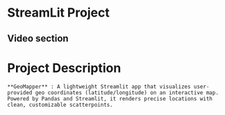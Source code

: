 # StreamLit Project 

## Video section 

# Project Description

    **GeoMapper** : A lightweight Streamlit app that visualizes user-provided geo coordinates (latitude/longitude) on an interactive map. Powered by Pandas and Streamlit, it renders precise locations with clean, customizable scatterpoints. 